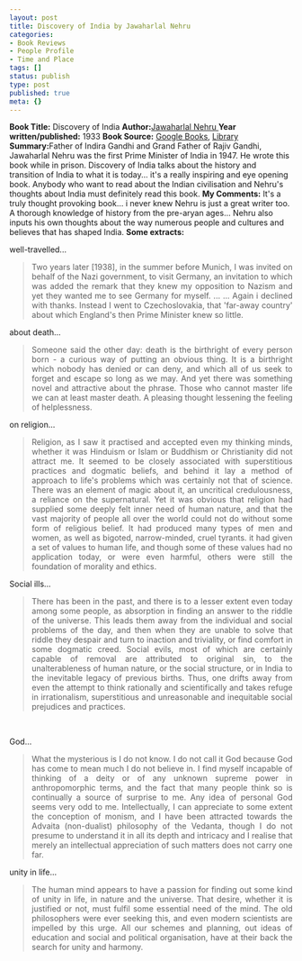 ```yaml
---
layout: post
title: Discovery of India by Jawaharlal Nehru
categories:
- Book Reviews
- People Profile
- Time and Place
tags: []
status: publish
type: post
published: true
meta: {}
---
```

<strong>Book Title:</strong> Discovery of India
<strong>Author:</strong><a href="http://en.wikipedia.org/wiki/Jawaharlal_Nehru">Jawaharlal Nehru
</a><strong>Year written/published:</strong> 1933
<strong>Book Source:</strong> <a href="http://books.google.com/books?id=rHA9AAAAMAAJ&amp;dq=discovery+of+India&amp;pgis=1">Google Books</a>, <a href="http://vistaweb.nlb.gov.sg/cgi-bin/cw_cgi?fullRecord+10103+3002+12567732+1+1">Library</a>
<strong>Summary:</strong>Father of Indira Gandhi and Grand Father of Rajiv Gandhi, Jawaharlal Nehru was the first Prime Minister of India in 1947. He wrote this book while in prison. Discovery of India talks about the history and transition of India to what it is today... it's a really inspiring and eye opening book. Anybody who want to read about the Indian civilisation and Nehru's thoughts about India must definitely read this book.
<strong>My Comments:</strong> It's a truly thought provoking book... i never knew Nehru is just a great writer too. A thorough knowledge of history from the pre-aryan ages... Nehru also inputs his own thoughts about the way numerous people and cultures and believes that has shaped India.
<strong>Some extracts:</strong>

well-travelled...
<blockquote>
<p align="justify">Two years later [1938], in the summer before Munich, I was invited on behalf of the Nazi government, to visit Germany, an invitation to which was added the remark that they knew my opposition to Nazism and yet they wanted me to see Germany for myself. ... ... Again i declined with thanks. Instead I went to Czechoslovakia, that 'far-away country' about which England's then Prime Minister knew so little.</p>
</blockquote>
<p align="justify">about death...</p>

<blockquote>
<p align="justify">Someone said the other day: death is the birthright of every person born - a curious way of putting an obvious thing. It is a birthright which nobody has denied or can deny, and which all of us seek to forget and escape so long as we may. And yet there was something novel and attractive about the phrase. Those who cannot master life we can at least master death. A pleasing thought lessening the feeling of helplessness.</p>
</blockquote>
<p align="justify">on religion...</p>

<blockquote>
<p align="justify">Religion, as I saw it practised and accepted even my thinking minds, whether it was Hinduism or Islam or Buddhism or Christianity did not attract me. It seemed to be closely associated with superstitious practices and dogmatic beliefs, and behind it lay a method of approach to life's problems which was certainly not that of science. There was an element of magic about it, an uncritical credulousness, a reliance on the supernatural.
Yet it was obvious that religion had supplied some deeply felt inner need of human nature, and that the vast majority of people all over the world could not do without some form of religious belief. It had produced many types of men and women, as well as bigoted, narrow-minded, cruel tyrants. it had given a set of values to human life, and though some of these values had no application today, or were even harmful, others were still the foundation of morality and ethics.</blockquote>
<p align="justify">Social ills...</p>

<blockquote>
<p align="justify">There has been in the past, and there is to a lesser extent even today among some people, as absorption in finding an answer to the riddle of the universe. This leads them away from the individual and social problems of the day, and then when they are unable to solve that riddle they despair and turn to inaction and triviality, or find comfort in some dogmatic creed. Social evils, most of which are certainly capable of removal are attributed to original sin, to the unalterableness of human nature, or the social structure, or in India to the inevitable legacy of previous births. Thus, one drifts away from even the attempt to think rationally and scientifically and takes refuge in irrationalism, superstitious and unreasonable and inequitable social prejudices and practices.</p>
</blockquote>
<p align="justify">&nbsp;</p>
<p align="justify">God...</p>

<blockquote>
<p align="justify">What the mysterious is I do not know. I do not call it God because God has come to mean much I do not believe in. I find myself incapable of thinking of a deity or of any unknown supreme power in anthropomorphic terms, and the fact that many people think so is continually a source of surprise to me. Any idea of personal God seems very odd to me. Intellectually, I can appreciate to some extent the conception of monism, and I have been attracted towards the Advaita (non-dualist) philosophy of the Vedanta, though I do not presume to understand it in all its depth and intricacy and I realise that merely an intellectual appreciation of such matters does not carry one far.</p>
</blockquote>
<p align="justify">unity in life...</p>

<blockquote>
<p align="justify">The human mind appears to have a passion for finding out some kind of unity in life, in nature and the universe. That desire, whether it is justified or not, must fulfil some essential need of the mind. The old philosophers were ever seeking this, and even modern scientists are impelled by this urge. All our schemes and planning, out ideas of education and social and political organisation, have at their back the search for unity and harmony.</p>
</blockquote>
